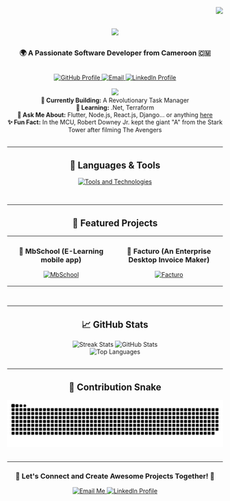 <!-- Visitor Badge -->
<img align="right" src="https://visitor-badge.laobi.icu/badge?page_id=malachieborohoul.malachieborohoul" />

<!-- Introduction -->
<h1 align="center">
    <img src="https://readme-typing-svg.herokuapp.com?font=Righteous&size=35&center=true&vCenter=true&width=500&height=70&duration=4000&lines=Welcome!+👋;+I'm+Malachie+Borohoul!;" />
</h1>

<h3 align="center">🌍 A Passionate Software Developer from Cameroon 🇨🇲</h3>

<br/>

<div align="center">
    <a href="https://github.com/malachieborohoul" target="_blank">
        <img src="https://img.shields.io/badge/GitHub-171515?style=for-the-badge&logo=github&logoColor=white" alt="GitHub Profile"/>
    </a>
    <a href="mailto:malachieborohoul@gmail.com">
        <img src="https://img.shields.io/badge/Gmail-EA4335?style=for-the-badge&logo=gmail&logoColor=white" alt="Email"/>
    </a>
    <a href="https://www.linkedin.com/in/borohoul-soguelni-malachie-49b3251a4/" target="_blank">
        <img src="https://img.shields.io/badge/LinkedIn-0A66C2?style=for-the-badge&logo=linkedin&logoColor=white" alt="LinkedIn Profile"/>
    </a>
</div>

<br/>

<!-- Current Focus and Fun Fact -->
<div align="center">
    <img src="https://media.tenor.com/Dc8nFwst79AAAAAi/kek-angry.gif" width="300"/><br>
    <b>🔭 Currently Building:</b> A Revolutionary Task Manager<br>
    <b>🌱 Learning:</b> .Net, Terraform<br>
    <b>💬 Ask Me About:</b> Flutter, Node.js, React.js, Django... or anything <a href="https://github.com/malachieborohoul/malachieborohoul/issues">here</a><br>
    <b>✨ Fun Fact:</b> In the MCU, Robert Downey Jr. kept the giant "A" from the Stark Tower after filming The Avengers
</div>

<br/>

---

<!-- Languages, Frameworks, Tools -->
<h2 align="center">🔧 Languages & Tools</h2>
<p align="center">
    <a href="https://flutter.dev" target="_blank"> <img src="https://skillicons.dev/icons?i=flutter,dart,nodejs,express,python,django,cpp,cs,dotnet,php,html,css,tailwind,javascript,react,nextjs,wasm,c,java,mysql,azure,git,firebase,mongodb,postman,rider,supabase,sequelize,docker,kubernetes,github,vscode&theme=dark" alt="Tools and Technologies"/> </a>
</p>

<br/>

---

<!-- My Projects -->
<h2 align="center">🚀 Featured Projects</h2>
<div align="center">
    <table>
        <tr>
            <td width="50%">
                <h3 align="center">🔹 MbSchool (E-Learning mobile app)</h3>
                <p align="center">
                    <a href="https://github.com/malachieborohoul/mbschool" target="_blank">
                        <img src="https://github-readme-stats.vercel.app/api/pin/?username=malachieborohoul&repo=mbschool&theme=radical" alt="MbSchool"/>
                    </a>
                </p>
            </td>
            <td width="50%">
                <h3 align="center">🔹 Facturo (An Enterprise Desktop Invoice Maker)</h3>
                <p align="center">
                    <a href="https://github.com/malachieborohoul/facturo" target="_blank">
                        <img src="https://github-readme-stats.vercel.app/api/pin/?username=malachieborohoul&repo=facturo&theme=radical" alt="Facturo"/>
                    </a>
                </p>
            </td>
        </tr>
    </table>
</div>

<br/>

---

<!-- GitHub Stats -->
<h2 align="center">📈 GitHub Stats</h2>
<div align="center">
  <img width=390 src="https://streak-stats.demolab.com/?user=malachieborohoul&count_private=true&theme=radical&border_radius=10" alt="Streak Stats" />
  <img width=390 src="https://github-readme-stats.vercel.app/api?username=malachieborohoul&count_private=true&show_icons=true&theme=radical&rank_icon=github&border_radius=10" alt="GitHub Stats" />
  <br/>
  <img width=325 src="https://github-readme-stats.vercel.app/api/top-langs/?username=malachieborohoul&langs_count=8&layout=compact&theme=radical&border_radius=10&size_weight=0.5&count_weight=0.5&exclude_repo=github-readme-stats" alt="Top Languages" />
</div>

<br/>

---

<!-- Contribution Snake -->
<h2 align="center">🐍 Contribution Snake</h2>
<div align="center">
  <img src="https://raw.githubusercontent.com/malachieborohoul/malachieborohoul/output/github-contribution-grid-snake.svg" alt="Contribution Snake" />
</div>

<br/>

---

<!-- Footer -->
<div align="center">
    <h3>🌟 Let's Connect and Create Awesome Projects Together! 🌟</h3>
    <a href="mailto:malachieborohoul@gmail.com" target="_blank">
        <img src="https://img.shields.io/badge/Gmail-EA4335?style=for-the-badge&logo=gmail&logoColor=white" alt="Email Me"/>
    </a>
    <a href="https://www.linkedin.com/in/borohoul-soguelni-malachie-49b3251a4/" target="_blank">
        <img src="https://img.shields.io/badge/LinkedIn-0A66C2?style=for-the-badge&logo=linkedin&logoColor=white" alt="LinkedIn Profile"/>
    </a>
</div>

<br/>

